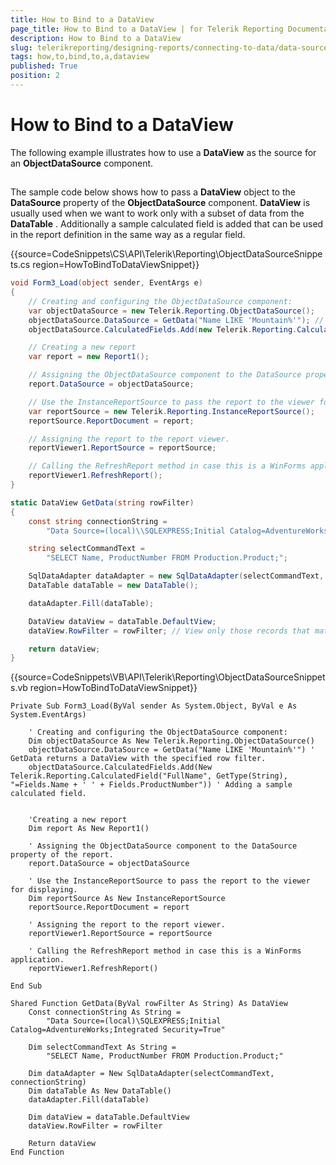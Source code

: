 ```yaml
---
title: How to Bind to a DataView
page_title: How to Bind to a DataView | for Telerik Reporting Documentation
description: How to Bind to a DataView
slug: telerikreporting/designing-reports/connecting-to-data/data-source-components/objectdatasource-component/how-to/how-to-bind-to-a-dataview
tags: how,to,bind,to,a,dataview
published: True
position: 2
---
```


# How to Bind to a DataView



The following example illustrates how to use a __DataView__  as the source       for an __ObjectDataSource__  component.

## 

The sample code below shows how to pass a __DataView__       object to the __DataSource__       property of the __ObjectDataSource__  component. __DataView__  is usually used when we       want to work only with a subset of data from the __DataTable__ . Additionally a       sample calculated field is added that can be used in the report definition in       the same way as a regular field.      

{{source=CodeSnippets\CS\API\Telerik\Reporting\ObjectDataSourceSnippets.cs region=HowToBindToDataViewSnippet}}
````C#
void Form3_Load(object sender, EventArgs e)
{
    // Creating and configuring the ObjectDataSource component:
    var objectDataSource = new Telerik.Reporting.ObjectDataSource();
    objectDataSource.DataSource = GetData("Name LIKE 'Mountain%'"); // GetData returns a DataView with the specified row filter.
    objectDataSource.CalculatedFields.Add(new Telerik.Reporting.CalculatedField("FullName", typeof(string), "=Fields.Name + ' ' + Fields.ProductNumber")); // Adding a sample calculated field.

    // Creating a new report
    var report = new Report1();

    // Assigning the ObjectDataSource component to the DataSource property of the report.
    report.DataSource = objectDataSource;

    // Use the InstanceReportSource to pass the report to the viewer for displaying
    var reportSource = new Telerik.Reporting.InstanceReportSource();
    reportSource.ReportDocument = report;

    // Assigning the report to the report viewer.
    reportViewer1.ReportSource = reportSource;

    // Calling the RefreshReport method in case this is a WinForms application.
    reportViewer1.RefreshReport();
}

static DataView GetData(string rowFilter)
{
    const string connectionString =
        "Data Source=(local)\\SQLEXPRESS;Initial Catalog=AdventureWorks;Integrated Security=True";

    string selectCommandText =
        "SELECT Name, ProductNumber FROM Production.Product;";

    SqlDataAdapter dataAdapter = new SqlDataAdapter(selectCommandText, connectionString);
    DataTable dataTable = new DataTable();

    dataAdapter.Fill(dataTable);

    DataView dataView = dataTable.DefaultView;
    dataView.RowFilter = rowFilter; // View only those records that match a certain criteria.

    return dataView;
}
````
{{source=CodeSnippets\VB\API\Telerik\Reporting\ObjectDataSourceSnippets.vb region=HowToBindToDataViewSnippet}}
````VB
Private Sub Form3_Load(ByVal sender As System.Object, ByVal e As System.EventArgs)

    ' Creating and configuring the ObjectDataSource component:
    Dim objectDataSource As New Telerik.Reporting.ObjectDataSource()
    objectDataSource.DataSource = GetData("Name LIKE 'Mountain%'") ' GetData returns a DataView with the specified row filter.
    objectDataSource.CalculatedFields.Add(New Telerik.Reporting.CalculatedField("FullName", GetType(String), "=Fields.Name + ' ' + Fields.ProductNumber")) ' Adding a sample calculated field.


    'Creating a new report
    Dim report As New Report1()

    ' Assigning the ObjectDataSource component to the DataSource property of the report.
    report.DataSource = objectDataSource

    ' Use the InstanceReportSource to pass the report to the viewer for displaying.
    Dim reportSource As New InstanceReportSource
    reportSource.ReportDocument = report

    ' Assigning the report to the report viewer.
    reportViewer1.ReportSource = reportSource

    ' Calling the RefreshReport method in case this is a WinForms application.
    reportViewer1.RefreshReport()

End Sub

Shared Function GetData(ByVal rowFilter As String) As DataView
    Const connectionString As String =
        "Data Source=(local)\SQLEXPRESS;Initial Catalog=AdventureWorks;Integrated Security=True"

    Dim selectCommandText As String =
        "SELECT Name, ProductNumber FROM Production.Product;"

    Dim dataAdapter = New SqlDataAdapter(selectCommandText, connectionString)
    Dim dataTable As New DataTable()
    dataAdapter.Fill(dataTable)

    Dim dataView = dataTable.DefaultView
    dataView.RowFilter = rowFilter

    Return dataView
End Function
````


